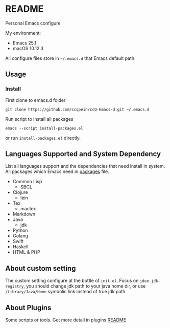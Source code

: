 # README

Personal Emacs configure 

My environment:

  * Emacs 25.1
  * macOS 10.12.3

All configure files store in `~/.emacs.d` that Emacs default path.

## Usage

### Install

First clone to emacs.d folder

`git clone https://github.com/ccqpein/ccQ-Emacs-d.git ~/.emacs.d`

Run script to install all packages 

`emacs --script install-packages.el`

or run `install-packages.el` directly.

## Languages Supported and System Dependency
List all languages support and the dependencies that need install in system. All packages which Emacs need in [packages](./packages) file.

+ Common Lisp
    - SBCL 
+ Clojure
    - lein
+ Tex
    - mactex
+ Markdown
+ Java
    - jdk
+ Python
+ Golang
+ Swift
+ Haskell
+ HTML & PHP

## About custom setting

The custom setting configure at the bottle of `init.el`. Focus on `jdee-jdk-registry`, you should change jdk path to your java home dir, or use `/Library/Java/Home` symbolic link instead of true jdk path.

## About Plugins

Some scripts or tools. Get more detail in plugins [README](./plugins/README.md)



